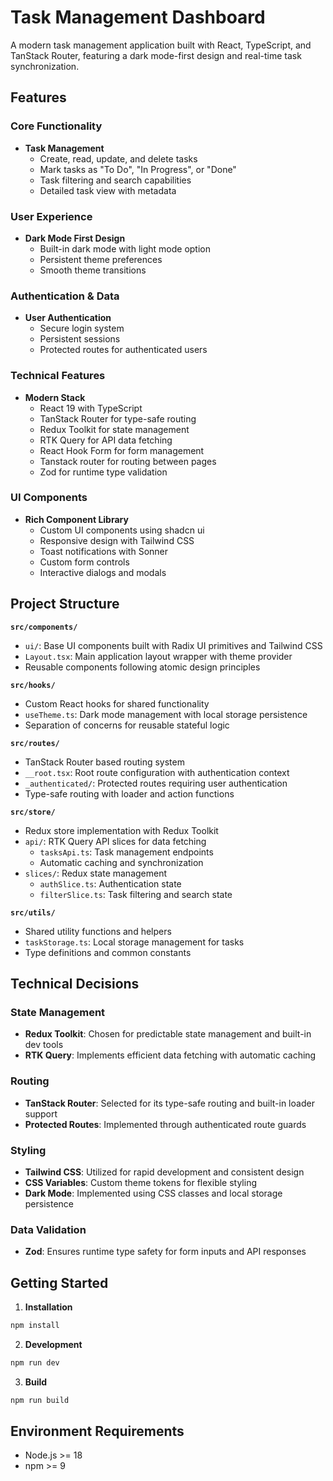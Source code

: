 # Task Management Dashboard

A modern task management application built with React, TypeScript, and TanStack Router, featuring a dark mode-first design and real-time task synchronization.

## Features

### Core Functionality
- **Task Management**
  - Create, read, update, and delete tasks
  - Mark tasks as "To Do", "In Progress", or "Done"
  - Task filtering and search capabilities
  - Detailed task view with metadata

### User Experience
- **Dark Mode First Design**
  - Built-in dark mode with light mode option
  - Persistent theme preferences
  - Smooth theme transitions

### Authentication & Data
- **User Authentication**
  - Secure login system
  - Persistent sessions
  - Protected routes for authenticated users

### Technical Features
- **Modern Stack**
  - React 19 with TypeScript
  - TanStack Router for type-safe routing
  - Redux Toolkit for state management
  - RTK Query for API data fetching
  - React Hook Form for form management
  - Tanstack router for routing between pages
  - Zod for runtime type validation

### UI Components
- **Rich Component Library**
  - Custom UI components using shadcn ui
  - Responsive design with Tailwind CSS
  - Toast notifications with Sonner
  - Custom form controls
  - Interactive dialogs and modals

## Project Structure
**`src/components/`**
- `ui/`: Base UI components built with Radix UI primitives and Tailwind CSS
- `Layout.tsx`: Main application layout wrapper with theme provider
- Reusable components following atomic design principles

**`src/hooks/`**
- Custom React hooks for shared functionality
- `useTheme.ts`: Dark mode management with local storage persistence
- Separation of concerns for reusable stateful logic

**`src/routes/`**
- TanStack Router based routing system
- `__root.tsx`: Root route configuration with authentication context
- `_authenticated/`: Protected routes requiring user authentication
- Type-safe routing with loader and action functions

**`src/store/`**
- Redux store implementation with Redux Toolkit
- `api/`: RTK Query API slices for data fetching
  - `tasksApi.ts`: Task management endpoints
  - Automatic caching and synchronization
- `slices/`: Redux state management
  - `authSlice.ts`: Authentication state
  - `filterSlice.ts`: Task filtering and search state

**`src/utils/`**
- Shared utility functions and helpers
- `taskStorage.ts`: Local storage management for tasks
- Type definitions and common constants

## Technical Decisions

### State Management
- **Redux Toolkit**: Chosen for predictable state management and built-in dev tools
- **RTK Query**: Implements efficient data fetching with automatic caching

### Routing
- **TanStack Router**: Selected for its type-safe routing and built-in loader support
- **Protected Routes**: Implemented through authenticated route guards

### Styling
- **Tailwind CSS**: Utilized for rapid development and consistent design
- **CSS Variables**: Custom theme tokens for flexible styling
- **Dark Mode**: Implemented using CSS classes and local storage persistence

### Data Validation
- **Zod**: Ensures runtime type safety for form inputs and API responses

## Getting Started

1. **Installation**
```bash
npm install
```

2. **Development**
```bash
npm run dev
```

3. **Build**
```bash
npm run build
```

## Environment Requirements
- Node.js >= 18
- npm >= 9